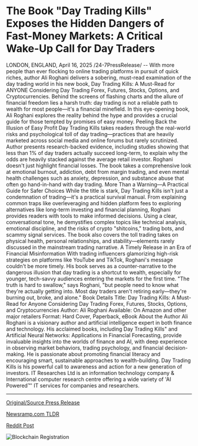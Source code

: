 # The Book "Day Trading Kills" Exposes the Hidden Dangers of Fast-Money Markets: A Critical Wake-Up Call for Day Traders

LONDON, ENGLAND, April 16, 2025 /24-7PressRelease/ -- With more people than ever flocking to online trading platforms in pursuit of quick riches, author Ali Roghani delivers a sobering, must-read examination of the day trading world in his new book, Day Trading Kills: A Must-Read for ANYONE Considering Day Trading Forex, Futures, Stocks, Options, and Cryptocurrencies.  Behind the screens of flashing charts and the allure of financial freedom lies a harsh truth: day trading is not a reliable path to wealth for most people—it's a financial minefield. In this eye-opening book, Ali Roghani explores the reality behind the hype and provides a crucial guide for those tempted by promises of easy money.  Peeling Back the Illusion of Easy Profit  Day Trading Kills takes readers through the real-world risks and psychological toll of day trading—practices that are heavily marketed across social media and online forums but rarely scrutinized. Author presents research-backed evidence, including studies showing that less than 1% of day traders actually succeed long-term, to explain why the odds are heavily stacked against the average retail investor.  Roghani doesn't just highlight financial losses. The book takes a comprehensive look at emotional burnout, addiction, debt from margin trading, and even mental health challenges such as anxiety, depression, and substance abuse that often go hand-in-hand with day trading.  More Than a Warning—A Practical Guide for Safer Choices  While the title is stark, Day Trading Kills isn't just a condemnation of trading—it's a practical survival manual. From explaining common traps like overleveraging and hidden platform fees to exploring alternatives like long-term investing and financial planning, Roghani provides readers with tools to make informed decisions.  Using a clear, conversational tone, he demystifies complex topics like technical analysis, emotional discipline, and the risks of crypto "shitcoins," trading bots, and scammy signal services. The book also covers the toll trading takes on physical health, personal relationships, and stability—elements rarely discussed in the mainstream trading narrative.  A Timely Release in an Era of Financial Misinformation  With trading influencers glamorizing high-risk strategies on platforms like YouTube and TikTok, Roghani's message couldn't be more timely. His book serves as a counter-narrative to the dangerous illusion that day trading is a shortcut to wealth, especially for younger, tech-savvy audiences entering the markets for the first time.  "The truth is hard to swallow," says Roghani, "but people need to know what they're actually getting into. Most day traders aren't retiring early—they're burning out, broke, and alone."  Book Details  Title: Day Trading Kills: A Must-Read for Anyone Considering Day Trading Forex, Futures, Stocks, Options, and Cryptocurrencies Author: Ali Roghani Available: On Amazon and other major retailers Format: Hard Cover, Paperback, eBook  About the Author Ali Roghani is a visionary author and artificial intelligence expert in both finance and technology. His acclaimed books, including Day Trading Kills" and Artificial Neural Networks: Applications in Financial Forecasting, provide invaluable insights into the worlds of finance and AI, with deep experience in observing market behaviors, trading psychology, and financial decision-making. He is passionate about promoting financial literacy and encouraging smart, sustainable approaches to wealth-building. Day Trading Kills is his powerful call to awareness and action for a new generation of investors.  IT Researches Ltd is an information technology company & International computer research centre offering a wide variety of 'AI Powered™' IT services for companies and researchers. 

---

[Original/Source Press Release](https://www.24-7pressrelease.com/press-release/521884/the-book-day-trading-kills-exposes-the-hidden-dangers-of-fast-money-markets-a-critical-wake-up-call-for-day-traders)
                    

[Newsramp.com TLDR](https://newsramp.com/curated-news/author-ali-roghani-exposes-the-truth-behind-day-trading-in-new-book-day-trading-kills/22b335902ec7706b6d7b3a0e1c7f583c) 

 



[Reddit Post](https://www.reddit.com/r/BookNews/comments/1k0t0fx/author_ali_roghani_exposes_the_truth_behind_day/) 



![Blockchain Registration](https://cdn.newsramp.app/24-7PressRelease/qrcode/254/16/wolfCbTj.webp)